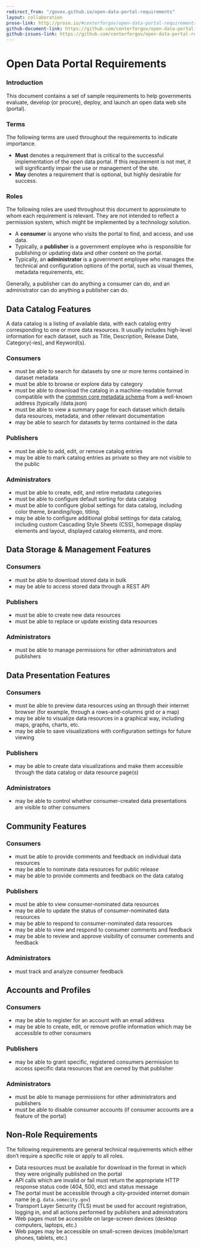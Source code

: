 ```yaml
---
redirect_from: "/govex.github.io/open-data-portal-requirements"
layout: collaboration
prose-link: http://prose.io/#centerforgov/open-data-portal-requirements/edit/master/README.md
github-document-link: https://github.com/centerforgov/open-data-portal-requirements/blob/master/README.md
github-issues-link: https://github.com/centerforgov/open-data-portal-requirements/issues
---
```

# Open Data Portal Requirements

### Introduction
This document contains a set of sample requirements to help governments evaluate, develop (or procure), deploy, and launch an open data web site (portal).

### Terms
The following terms are used throughout the requirements to indicate importance.

* **Must** denotes a requirement that is critical to the successful implementation of the open data portal. If this requirement is not met, it will significantly impair the use or management of the site.
* **May** denotes a requirement that is optional, but highly desirable for success.

### Roles
The following roles are used throughout this document to approximate to whom each requirement is relevant. They are not intended to reflect a permission system, which might be implemented by a technology solution.

* A **consumer** is anyone who visits the portal to find, and access, and use data.
* Typically, a **publisher** is a government employee who is responsible for publishing or updating data and other content on the portal.
* Typically, an **administrator** is a government employee who manages the technical and configuration options of the portal, such as visual themes, metadata requirements, etc.

Generally, a publisher can do anything a consumer can do, and an administrator can do anything a publisher can do.

## Data Catalog Features
A data catalog is a listing of available data, with each catalog entry corresponding to one or more data resources. It usually includes high-level information for each dataset, such as Title, Description, Release Date, Category(-ies), and Keyword(s).

### Consumers
* must be able to search for datasets by one or more terms contained in dataset metadata
* must be able to browse or explore data by category
* must be able to download the catalog in a machine-readable format compatible with the [common core metadata schema](https://project-open-data.cio.gov/v1.1/metadata-resources/) from a well-known address (typically /data.json)
* must be able to view a summary page for each dataset which details data resources, metadata, and other relevant documentation
* may be able to search for datasets by terms contained in the data

### Publishers
* must be able to add, edit, or remove catalog entries
* may be able to mark catalog entries as private so they are not visible to the public

### Administrators
* must be able to create, edit, and retire metadata categories
* must be able to configure default sorting for data catalog
* must be able to configure global settings for data catalog, including color theme, branding/logo, titling.
* may be able to configure additional global settings for data catalog, including custom Cascading Style Sheets (CSS), homepage display elements and layout, displayed catalog elements, and more.

## Data Storage & Management Features

### Consumers
* must be able to download stored data in bulk
* may be able to access stored data through a REST API

### Publishers
* must be able to create new data resources
* must be able to replace or update existing data resources

### Administrators
* must be able to manage permissions for other administrators and publishers

## Data Presentation Features

### Consumers
* must be able to preview data resources using an through their internet browser (for example, through a rows-and-columns grid or a map)
* may be able to visualize data resources in a graphical way, including maps, graphs, charts, etc.
* may be able to save visualizations with configuration settings for future viewing

### Publishers
* may be able to create data visualizations and make them accessible through the data catalog or data resource page(s)

### Administrators
* may be able to control whether consumer-created data presentations are visible to other consumers

## Community Features

### Consumers
* must be able to provide comments and feedback on individual data resources
* may be able to nominate data resources for public release
* may be able to provide comments and feedback on the data catalog

### Publishers
* must be able to view consumer-nominated data resources
* may be able to update the status of consumer-nominated data resources
* may be able to respond to consumer-nominated data resources
* may be able to view and respond to consumer comments and feedback
* may be able to review and approve visibility of consumer comments and feedback

### Administrators
* must track and analyze consumer feedback

## Accounts and Profiles

### Consumers
* may be able to register for an account with an email address
* may be able to create, edit, or remove profile information which may be accessible to other consumers

### Publishers
* may be able to grant specific, registered consumers permission to access specific data resources that are owned by that publisher

### Administrators
* must be able to manage permissions for other administrators and publishers
* must be able to disable consumer accounts (if consumer accounts are a feature of the portal)

## Non-Role Requirements
The following requirements are general technical requirements which either don’t require a specific role or apply to all roles.

* Data resources must be available for download in the format in which they were originally published on the portal
* API calls which are invalid or fail must return the appropriate HTTP response status code (404, 500, etc) and status message
* The portal must be accessible through a city-provided internet domain name (e.g. `data.somecity.gov`)
* Transport Layer Security (TLS) must be used for account registration, logging in, and all actions performed by publishers and administrators
* Web pages must be accessible on large-screen devices (desktop computers, laptops, etc.)
* Web pages may be accessible on small-screen devices (mobile/smart phones, tablets, etc.)
